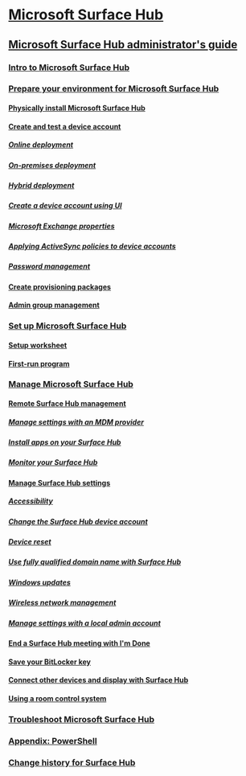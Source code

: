 # [Microsoft Surface Hub](index.md)
## [Microsoft Surface Hub administrator's guide](surface-hub-administrators-guide.md)
### [Intro to Microsoft Surface Hub](intro-to-surface-hub.md)
### [Prepare your environment for Microsoft Surface Hub](prepare-your-environment-for-surface-hub.md)
#### [Physically install Microsoft Surface Hub](physically-install-your-surface-hub-device.md)
#### [Create and test a device account](create-and-test-a-device-account-surface-hub.md)
##### [Online deployment](online-deployment-surface-hub-device-accounts.md)
##### [On-premises deployment](on-premises-deployment-surface-hub-device-accounts.md)
##### [Hybrid deployment](hybrid-deployment-surface-hub-device-accounts.md)
##### [Create a device account using UI](create-a-device-account-using-office-365.md)
##### [Microsoft Exchange properties](exchange-properties-for-surface-hub-device-accounts.md)
##### [Applying ActiveSync policies to device accounts](apply-activesync-policies-for-surface-hub-device-accounts.md)
##### [Password management](password-management-for-surface-hub-device-accounts.md)
#### [Create provisioning packages](provisioning-packages-for-certificates-surface-hub.md)
#### [Admin group management](admin-group-management-for-surface-hub.md)
### [Set up Microsoft Surface Hub](set-up-your-surface-hub.md)
#### [Setup worksheet](setup-worksheet-surface-hub.md)
#### [First-run program](first-run-program-surface-hub.md)
### [Manage Microsoft Surface Hub](manage-surface-hub.md)
#### [Remote Surface Hub management]()
##### [Manage settings with an MDM provider](manage-settings-with-mdm-for-surface-hub.md)
##### [Install apps on your Surface Hub](install-apps-on-surface-hub.md)
##### [Monitor your Surface Hub](monitor-surface-hub.md)
#### [Manage Surface Hub settings]()
##### [Accessibility](accessibility-surface-hub.md)
##### [Change the Surface Hub device account](change-surface-hub-device-account.md)
##### [Device reset](device-reset-surface-hub.md)
##### [Use fully qualified domain name with Surface Hub](use-fully-qualified-domain-name-surface-hub.md)
##### [Windows updates](manage-windows-updates-for-surface-hub.md)
##### [Wireless network management](wireless-network-management-for-surface-hub.md)
##### [Manage settings with a local admin account](manage-settings-with-local-admin-account-surface-hub.md)
#### [End a Surface Hub meeting with I'm Done](i-am-done-finishing-your-surface-hub-meeting.md)
#### [Save your BitLocker key](save-bitlocker-key-surface-hub.md)
#### [Connect other devices and display with Surface Hub](connect-and-display-with-surface-hub.md)
#### [Using a room control system](use-room-control-system-with-surface-hub.md)
### [Troubleshoot Microsoft Surface Hub](troubleshoot-surface-hub.md)
### [Appendix: PowerShell](appendix-a-powershell-scripts-for-surface-hub.md)
### [Change history for Surface Hub](change-history-surface-hub.md)